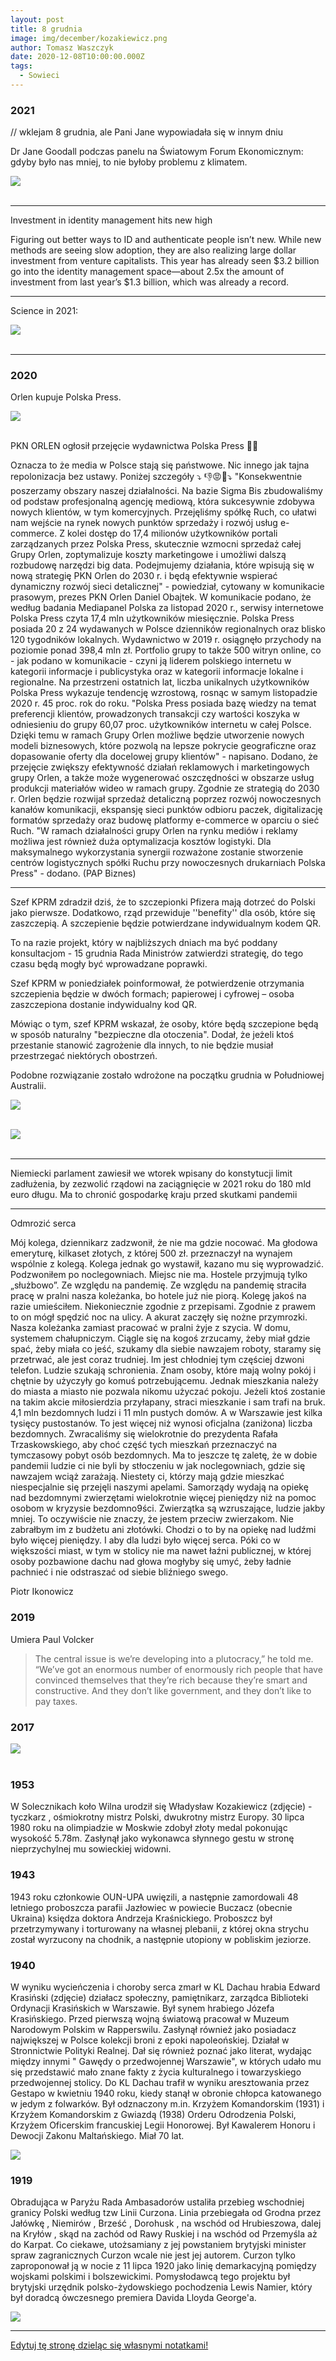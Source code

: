 ```yaml
---
layout: post
title: 8 grudnia
image: img/december/kozakiewicz.png
author: Tomasz Waszczyk
date: 2020-12-08T10:00:00.000Z
tags:
  - Sowieci
---
```


### 2021

// wklejam 8 grudnia, ale Pani Jane wypowiadała się w innym dniu

Dr Jane Goodall podczas panelu na Światowym Forum Ekonomicznym: gdyby było nas mniej, to nie byłoby problemu z klimatem.

<img src="./img/december/janegoodall.jpg"><br><br>

---

Investment in identity management hits new high

Figuring out better ways to ID and authenticate people isn’t new. While new methods are seeing slow adoption, they are also realizing large dollar investment from venture capitalists. This year has already seen $3.2 billion go into the identity management space—about 2.5x the amount of investment from last year’s $1.3 billion, which was already a record.

---

Science in 2021:

<img src="./img/december/science2021.jpeg"><br><br>

---

### 2020

Orlen kupuje Polska Press.

<img src="./img/december/orlen.jpeg"><br><br>

PKN ORLEN ogłosił przejęcie wydawnictwa Polska Press 📌😡

Oznacza to że media w Polsce stają się państwowe. Nic innego jak tajna repolonizacja bez ustawy. Poniżej szczegóły ⤵️
👎😡📌⤵️
"Konsekwentnie poszerzamy obszary naszej działalności. Na bazie Sigma Bis zbudowaliśmy od podstaw profesjonalną agencję mediową, która sukcesywnie zdobywa nowych klientów, w tym komercyjnych. Przejęliśmy spółkę Ruch, co ułatwi nam wejście na rynek nowych punktów sprzedaży i rozwój usług e-commerce. Z kolei dostęp do 17,4 milionów użytkowników portali zarządzanych przez Polska Press, skutecznie wzmocni sprzedaż całej Grupy Orlen, zoptymalizuje koszty marketingowe i umożliwi dalszą rozbudowę narzędzi big data. Podejmujemy działania, które wpisują się w nową strategię PKN Orlen do 2030 r. i będą efektywnie wspierać dynamiczny rozwój sieci detalicznej" - powiedział, cytowany w komunikacie prasowym, prezes PKN Orlen Daniel Obajtek.
W komunikacie podano, że według badania Mediapanel Polska za listopad 2020 r., serwisy internetowe Polska Press czyta 17,4 mln użytkowników miesięcznie.
Polska Press posiada 20 z 24 wydawanych w Polsce dzienników regionalnych oraz blisko 120 tygodników lokalnych. Wydawnictwo w 2019 r. osiągnęło przychody na poziomie ponad 398,4 mln zł. Portfolio grupy to także 500 witryn online, co - jak podano w komunikacie - czyni ją liderem polskiego internetu w kategorii informacje i publicystyka oraz w kategorii informacje lokalne i regionalne. Na przestrzeni ostatnich lat, liczba unikalnych użytkowników Polska Press wykazuje tendencję wzrostową, rosnąc w samym listopadzie 2020 r. 45 proc. rok do roku.
"Polska Press posiada bazę wiedzy na temat preferencji klientów, prowadzonych transakcji czy wartości koszyka w odniesieniu do grupy 60,07 proc. użytkowników internetu w całej Polsce. Dzięki temu w ramach Grupy Orlen możliwe będzie utworzenie nowych modeli biznesowych, które pozwolą na lepsze pokrycie geograficzne oraz dopasowanie oferty dla docelowej grupy klientów" - napisano.
Dodano, że przejęcie zwiększy efektywność działań reklamowych i marketingowych grupy Orlen, a także może wygenerować oszczędności w obszarze usług produkcji materiałów wideo w ramach grupy.
Zgodnie ze strategią do 2030 r. Orlen będzie rozwijał sprzedaż detaliczną poprzez rozwój nowoczesnych kanałów komunikacji, ekspansję sieci punktów odbioru paczek, digitalizację formatów sprzedaży oraz budowę platformy e-commerce w oparciu o sieć Ruch.
"W ramach działalności grupy Orlen na rynku mediów i reklamy możliwa jest również duża optymalizacja kosztów logistyki. Dla maksymalnego wykorzystania synergii rozważone zostanie stworzenie centrów logistycznych spółki Ruchu przy nowoczesnych drukarniach Polska Press" - dodano. (PAP Biznes)

---

Szef KPRM zdradził dziś, że to szczepionki Pfizera mają dotrzeć do Polski jako pierwsze. Dodatkowo, rząd przewiduje ''benefity'' dla osób, które się zaszczepią. A szczepienie będzie potwierdzane indywidualnym kodem QR.

To na razie projekt, który w najbliższych dniach ma być poddany konsultacjom - 15 grudnia Rada Ministrów zatwierdzi strategię, do tego czasu będą mogły być wprowadzane poprawki.

Szef KPRM w poniedziałek poinformował, że potwierdzenie otrzymania szczepienia będzie w dwóch formach; papierowej i cyfrowej – osoba zaszczepiona dostanie indywidualny kod QR.

Mówiąc o tym, szef KPRM wskazał, że osoby, które będą szczepione będą w sposób naturalny "bezpieczne dla otoczenia". Dodał, że jeżeli ktoś przestanie stanowić zagrożenie dla innych, to nie będzie musiał przestrzegać niektórych obostrzeń.

Podobne rozwiązanie zostało wdrożone na początku grudnia w Południowej Australii.

<img src="./img/december/kodyqr.webp"><br><br>

<img src="./img/december/grudzien2020.png"><br><br>

---

Niemiecki parlament zawiesił we wtorek wpisany do konstytucji limit zadłużenia, by zezwolić rządowi na zaciągnięcie w 2021 roku do 180 mld euro długu. Ma to chronić gospodarkę kraju przed skutkami pandemii

---

Odmrozić serca

Mój kolega, dziennikarz zadzwonił, że nie ma gdzie nocować. Ma głodowa emeryturę, kilkaset złotych, z której 500 zł. przeznaczył na wynajem wspólnie z kolegą. Kolega jednak go wystawił, kazano mu się wyprowadzić. Podzwoniłem po noclegowniach. Miejsc nie ma. Hostele przyjmują tylko „służbowo”. Ze względu na pandemię. Ze względu na pandemię straciła pracę w pralni nasza koleżanka, bo hotele już nie piorą. Kolegę jakoś na razie umieściłem. Niekoniecznie zgodnie z przepisami. Zgodnie z prawem to on mógł spędzić noc na ulicy. A akurat zaczęły się nożne przymrozki. Nasza koleżanka zamiast pracować w pralni żyje z szycia. W domu, systemem chałupniczym. Ciągle się na kogoś zrzucamy, żeby miał gdzie spać, żeby miała co jeść, szukamy dla siebie nawzajem roboty, staramy się przetrwać, ale jest coraz trudniej.
Im jest chłodniej tym częściej dzwoni telefon. Ludzie szukają schronienia. Znam osoby, które mają wolny pokój i chętnie by użyczyły go komuś potrzebującemu. Jednak mieszkania należy do miasta a miasto nie pozwala nikomu użyczać pokoju. Jeżeli ktoś zostanie na takim akcie miłosierdzia przyłapany, straci mieszkanie i sam trafi na bruk. 4,1 mln bezdomnych ludzi i 11 mln pustych domów. A w Warszawie jest kilka tysięcy pustostanów. To jest więcej niż wynosi oficjalna (zaniżona) liczba bezdomnych. Zwracaliśmy się wielokrotnie do prezydenta Rafała Trzaskowskiego, aby choć część tych mieszkań przeznaczyć na tymczasowy pobyt osób bezdomnych. Ma to jeszcze tę zaletę, że w dobie pandemii ludzie ci nie byli by stłoczeniu w jak noclegowniach, gdzie się nawzajem wciąż zarażają. Niestety ci, którzy mają gdzie mieszkać niespecjalnie się przejęli naszymi apelami. Samorządy wydają na opiekę nad bezdomnymi zwierzętami wielokrotnie więcej pieniędzy niż na pomoc osobom w kryzysie bezdomno9ści. Zwierzątka są wzruszające, ludzie jakby mniej. To oczywiście nie znaczy, że jestem przeciw zwierzakom. Nie zabrałbym im z budżetu ani złotówki. Chodzi o to by na opiekę nad ludźmi było więcej pieniędzy. I aby dla ludzi było więcej serca. Póki co w większości miast, w tym w stolicy nie ma nawet łaźni publicznej, w której osoby pozbawione dachu nad głowa mogłyby się umyć, żeby ładnie pachnieć i nie odstraszać od siebie bliźniego swego.

Piotr Ikonowicz

### 2019

Umiera Paul Volcker

> The central issue is we’re developing into a plutocracy,” he told me. “We’ve got an enormous number of enormously rich people that have convinced themselves that they’re rich because they’re smart and constructive. And they don’t like government, and they don’t like to pay taxes.

### 2017

<img src="./img/december/premiermorawiecki.jpg"><br><br>

### 1953

W Solecznikach koło Wilna urodził się Władysław Kozakiewicz (zdjęcie) -tyczkarz , ośmiokrotny mistrz Polski, dwukrotny mistrz Europy. 30 lipca 1980 roku na olimpiadzie w Moskwie zdobył złoty medal pokonując wysokość 5.78m. Zasłynął jako wykonawca słynnego gestu w stronę nieprzychylnej mu sowieckiej widowni.

### 1943

1943 roku członkowie OUN-UPA uwięzili, a następnie zamordowali 48 letniego proboszcza parafii Jazłowiec w powiecie Buczacz (obecnie Ukraina) księdza doktora Andrzeja Kraśnickiego. Proboszcz był przetrzymywany i torturowany na własnej plebanii, z której okna strychu został wyrzucony na chodnik, a następnie utopiony w pobliskim jeziorze.

### 1940

W wyniku wycieńczenia i choroby serca zmarł w KL Dachau hrabia Edward Krasiński (zdjęcie) działacz społeczny, pamiętnikarz, zarządca Biblioteki Ordynacji Krasińskich w Warszawie.
Był synem hrabiego Józefa Krasińskiego. Przed pierwszą wojną światową pracował w Muzeum Narodowym Polskim w Rapperswilu. Zasłynął również jako posiadacz największej w Polsce kolekcji broni z epoki napoleońskiej. Działał w Stronnictwie Polityki Realnej. Dał się również poznać jako literat, wydając między innymi " Gawędy o przedwojennej Warszawie", w których udało mu się przedstawić mało znane fakty z życia kulturalnego i towarzyskiego przedwojennej stolicy.
Do KL Dachau trafił w wyniku aresztowania przez Gestapo w kwietniu 1940 roku, kiedy stanął w obronie chłopca katowanego w jedym z folwarków. Był odznaczony m.in. Krzyżem Komandorskim (1931) i Krzyżem Komandorskim z Gwiazdą (1938) Orderu Odrodzenia Polski, Krzyżem Oficerskim francuskiej Legii Honorowej. Był Kawalerem Honoru i Dewocji Zakonu Maltańskiego. Miał 70 lat.

<img src="./img/december/krasinski.jpg"/><br>

### 1919

Obradująca w Paryżu Rada Ambasadorów ustaliła przebieg wschodniej granicy Polski według tzw Linii Curzona.
Linia przebiegała od Grodna przez Jałówkę , Niemirów , Brześć , Dorohusk , na wschód od Hrubieszowa, dalej na
Kryłów , skąd na zachód od Rawy Ruskiej i na wschód od Przemyśla aż do Karpat.
Co ciekawe, utożsamiany z jej powstaniem brytyjski minister spraw zagranicznych Curzon wcale nie jest jej autorem. Curzon tylko zaproponował ją w nocie z 11 lipca 1920 jako linię demarkacyjną pomiędzy wojskami polskimi i bolszewickimi.
Pomysłodawcą tego projektu był brytyjski urzędnik polsko-żydowskiego pochodzenia Lewis Namier, który był doradcą ówczesnego premiera Davida Lloyda George'a.

<img src="./img/december/curzona.jpg"/><br>

---

<a href="https://github.com/TomaszWaszczyk/historia.waszczyk.com/edit/master/src/content/december-8.md" target="_blank">Edytuj tę stronę dzieląc się własnymi notatkami!</a>
